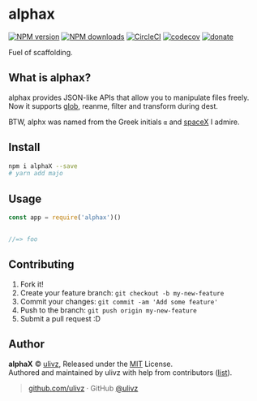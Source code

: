 # alphax

[![NPM version](https://img.shields.io/npm/v/alphaX.svg?style=flat)](https://npmjs.com/package/alphaX) [![NPM downloads](https://img.shields.io/npm/dm/alphaX.svg?style=flat)](https://npmjs.com/package/alphaX) [![CircleCI](https://circleci.com/gh/ULIVZ/alphaX/tree/master.svg?style=shield)](https://circleci.com/gh/ULIVZ/alphaX/tree/master)  [![codecov](https://codecov.io/gh/ULIVZ/alphaX/branch/master/graph/badge.svg)](https://codecov.io/gh/ULIVZ/alphaX)
 [![donate](https://img.shields.io/badge/$-donate-ff69b4.svg?maxAge=2592000&style=flat)](https://github.com/ULIVZ/donate)

Fuel of scaffolding.

## What is alphax?

alphax provides JSON-like APIs that allow you to manipulate files freely. Now it supports [glob](https://github.com/isaacs/node-glob), reanme, filter and transform during dest.

BTW, alphx was named from the Greek initials `α` and [spaceX](http://www.spacex.com/) I admire.

## Install

```bash
npm i alphaX --save
# yarn add majo
```

## Usage

```js
const app = require('alphax')()


//=> foo
```

## Contributing

1. Fork it!
2. Create your feature branch: `git checkout -b my-new-feature`
3. Commit your changes: `git commit -am 'Add some feature'`
4. Push to the branch: `git push origin my-new-feature`
5. Submit a pull request :D


## Author

**alphaX** © [ulivz](https://github.com/ULIVZ), Released under the [MIT](./LICENSE) License.<br>
Authored and maintained by ulivz with help from contributors ([list](https://github.com/ULIVZ/alphaX/contributors)).

> [github.com/ulivz](https://github.com/ulivz) · GitHub [@ulivz](https://github.com/ULIVZ)
